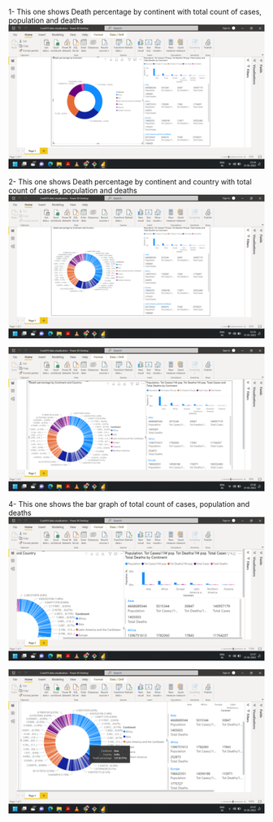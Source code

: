 1- This one shows Death percentage by continent with total count of cases, population and deaths
![Image 1](https://github.com/Sushant876/Covid19-dashboard/blob/main/Images/Screenshot%20(18).png?raw=true)

2- This one shows Death percentage by continent and country with total count of cases, population and deaths
![Image 2](https://github.com/Sushant876/Covid19-dashboard/blob/main/Images/Screenshot%20(19).png?raw=true)

![Image 3](https://github.com/Sushant876/Covid19-dashboard/blob/main/Images/Screenshot%20(20).png?raw=true)

4- This one shows the bar graph of total count of cases, population and deaths
![Image 4](https://github.com/Sushant876/Covid19-dashboard/blob/main/Images/Screenshot%20(21).png?raw=true)

![Image 5](https://github.com/Sushant876/Covid19-dashboard/blob/main/Images/Screenshot%20(22).png?raw=true)


